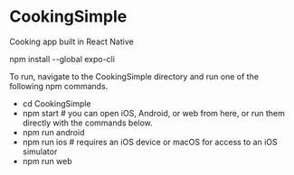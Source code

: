 # CookingSimple
Cooking app built in React Native


npm install --global expo-cli  

To run, navigate to the CookingSimple directory and run one of the following npm commands.

- cd CookingSimple
- npm start # you can open iOS, Android, or web from here, or run them directly with the commands below.
- npm run android
- npm run ios # requires an iOS device or macOS for access to an iOS simulator
- npm run web
